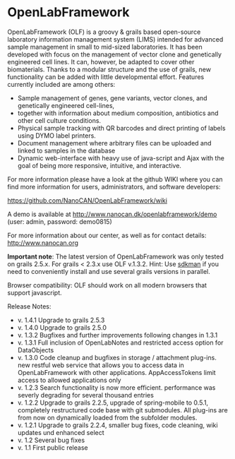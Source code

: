 OpenLabFramework
================

OpenLabFramework (OLF) is a groovy & grails based open-source laboratory information management system (LIMS) 
intended for advanced sample management in small to mid-sized laboratories. It has been developed with focus
on the management of vector clone and genetically engineered cell lines. It can, however, be adapted to cover
other biomaterials. Thanks to a modular structure and the use of grails, new functionality can be added with
little developmental effort. Features currently included are among others: 

* Sample management of genes, gene variants, vector clones, and genetically engineered cell-lines,
* together with information about medium composition, antibiotics and other cell culture conditions.
* Physical sample tracking with QR barcodes and direct printing of labels using DYMO label printers.
* Document management where arbitrary files can be uploaded and linked to samples in the database
* Dynamic web-interface with heavy use of java-script and Ajax with the goal of being more responsive,
  intuitive, and interactive.

For more information please have a look at the github WIKI where you can find more information for users, 
administrators, and software developers:

https://github.com/NanoCAN/OpenLabFramework/wiki

A demo is available at http://www.nanocan.dk/openlabframework/demo (user: admin, password: demo0815)

For more information about our center, as well as for contact details: http://www.nanocan.org

__Important note__: The latest version of OpenLabFramework was only tested on grails 2.5.x. For grails < 2.3.x use OLF v.1.3.2. Hint: Use [sdkman](http://gvmtool.net) if you need to conveniently install and use several grails versions in parallel.

Browser compatibility: OLF should work on all modern browsers that support javascript.

Release Notes:
* v. 1.4.1 Upgrade to grails 2.5.3
* v. 1.4.0 Upgrade to grails 2.5.0
* v. 1.3.2 Bugfixes and further improvements following changes in 1.3.1
* v. 1.3.1 Full inclusion of OpenLabNotes and restricted access option for DataObjects
* v. 1.3.0 Code cleanup and bugfixes in storage / attachment plug-ins. new restful web service that allows you to access data in OpenLabFramework with other applications. AppAccessTokens limit access to 
allowed applications only 
* v. 1.2.3 Search functionality is now more efficient. performance was severly degrading for several thousand entries
* v. 1.2.2 Upgrade to grails 2.2.5, upgrade of spring-mobile to 0.5.1, completely restructured code base with git submodules. All plug-ins are from now on dynamically loaded from the subfolder modules.
* v. 1.2.1 Upgrade to grails 2.2.4, smaller bug fixes, code cleaning, wiki updates und enhanced select
* v. 1.2 Several bug fixes
* v. 1.1 First public release



